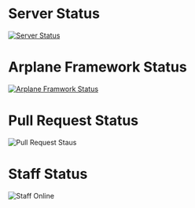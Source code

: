# Server Status
[![Server Status](https://github.com/Arplane-SOCITY/all-repository/actions/workflows/pages/pages-build-deployment/badge.svg)](https://github.com/Arplane-SOCITY/all-repository/actions/workflows/pages/pages-build-deployment)
# Arplane Framework Status
[![Arplane Framwork Status](https://github.com/Arplane-SOCITY/arplane-project-all/actions/workflows/blank.yml/badge.svg)](https://github.com/Arplane-SOCITY/arplane-project-all/actions/workflows/blank.yml)
# Pull Request Status
![Pull Request Staus](https://img.shields.io/github/status/contexts/pulls/Arplane-SOCITY/all-repository/1?color=passed&label=Check&logo=Pull%20Request%20Status&logoColor=passed&style=plastic)
# Staff Status
![Staff Online](https://img.shields.io/badge/Staff%20Status-Online-green)
